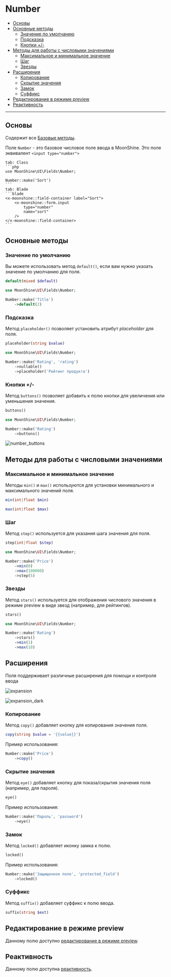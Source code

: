 # Number

- [Основы](#basics)
- [Основные методы](#basic-methods)
  - [Значение по умолчанию](#default)
  - [Подсказка](#placeholder)
  - [Кнопки +/-](#buttons)
- [Методы для работы с числовыми значениями](#number-type-methods)
  - [Максимальное и минимальное значение](#min-and-max)
  - [Шаг](#step)
  - [Звезды](#stars)
- [Расширения](#extensions)
  - [Копирование](#copy)
  - [Скрытие значения](#eye)
  - [Замок](#locked)
  - [Суффикс](#suffix)
- [Редактирование в режиме preview](#preview-edit)
- [Реактивность](#reactive)

---

<a name="basics"></a>
## Основы

Содержит все [Базовые методы](#/docs/{{version}}/fields/basic-methods.md).

Поле `Number` - это базовое числовое поле ввода в MoonShine. Это поле эквивалент `<input type="number">`

~~~tabs
tab: Class
```php
use MoonShine\UI\Fields\Number;

Number::make('Sort')
```
tab: Blade
```blade
<x-moonshine::field-container label="Sort">
    <x-moonshine::form.input
        type="number"
        name="sort"
    />
</x-moonshine::field-container>
```
~~~

<a name="basic-methods"></a>
## Основные методы

<a name="default"></a>
### Значение по умолчанию

Вы можете использовать метод `default()`, если вам нужно указать значение по умолчанию для поля.

```php
default(mixed $default)
```

```php
use MoonShine\UI\Fields\Number;

Number::make('Title')
    ->default(2)
```

<a name="placeholder"></a>
### Подсказка

Метод `placeholder()` позволяет установить атрибут *placeholder* для поля.

```php
placeholder(string $value)
```

```php
use MoonShine\UI\Fields\Number;

Number::make('Rating', 'rating')
    ->nullable()
    ->placeholder('Рейтинг продукта')
```

<a name="buttons"></a>
### Кнопки +/-

Метод `buttons()` позволяет добавить к полю кнопки для увеличения или уменьшения значения.

```php
buttons()
```

```php
use MoonShine\UI\Fields\Number;

Number::make('Rating')
    ->buttons()
```

![number_buttons](https://raw.githubusercontent.com/moonshine-software/doc/3.x/resources/screenshots/number_buttons.png)

<a name="number-type-methods"></a>
## Методы для работы с числовыми значениями

<a name="min-and-max"></a>
### Максимальное и минимальное значение

Методы `min()` и `max()` используются для установки минимального и максимального значений поля.

```php
min(int|float $min)
```

```php
max(int|float $max)
```

<a name="step"></a>
### Шаг

Метод `step()` используется для указания шага значения для поля.

```php
step(int|float $step)
```

```php
use MoonShine\UI\Fields\Number;

Number::make('Price')
    ->min(0)
    ->max(100000)
    ->step(5)
```

<a name="stars"></a>
### Звезды

Метод `stars()` используется для отображения числового значения в режиме preview в виде звезд (например, для рейтингов).

```php
stars()
```

```php
use MoonShine\UI\Fields\Number;

Number::make('Rating')
    ->stars()
    ->min(1)
    ->max(10)
```

<a name="extensions"></a>
## Расширения

Поля поддерживает различные расширения для помощи и контроля ввода

![expansion](https://raw.githubusercontent.com/moonshine-software/doc/3.x/resources/screenshots/expansion.png)

![expansion_dark](https://raw.githubusercontent.com/moonshine-software/doc/3.x/resources/screenshots/expansion_dark.png)

<a name="copy"></a>
### Копирование

Метод `copy()` добавляет кнопку для копирования значения поля.

```php
copy(string $value = '{{value}}')
```

Пример использования:

```php
Number::make('Price')
    ->copy()
```

<a name="eye"></a>
### Скрытие значения

Метод `eye()` добавляет кнопку для показа/скрытия значения поля (например, для пароля).

```php
eye()
```

Пример использования:

```php
Number::make('Пароль', 'password')
    ->eye()
```

<a name="locked"></a>
### Замок

Метод `locked()` добавляет иконку замка к полю.

```php
locked()
```

Пример использования:

```php
Number::make('Защищенное поле', 'protected_field')
    ->locked()
```

### Суффикс

Метод `suffix()` добавляет суффикс к полю ввода.

```php
suffix(string $ext)
```

<a name="preview-edit"></a>
## Редактирование в режиме preview

Данному полю доступно [редактирование в режиме preview](/docs/{{version}}/fields/basic-methods.md#preview-edit).

<a name="reactive"></a>
## Реактивность

Данному полю доступна [реактивность](/docs/{{version}}/fields/basic-methods.md#reactive).